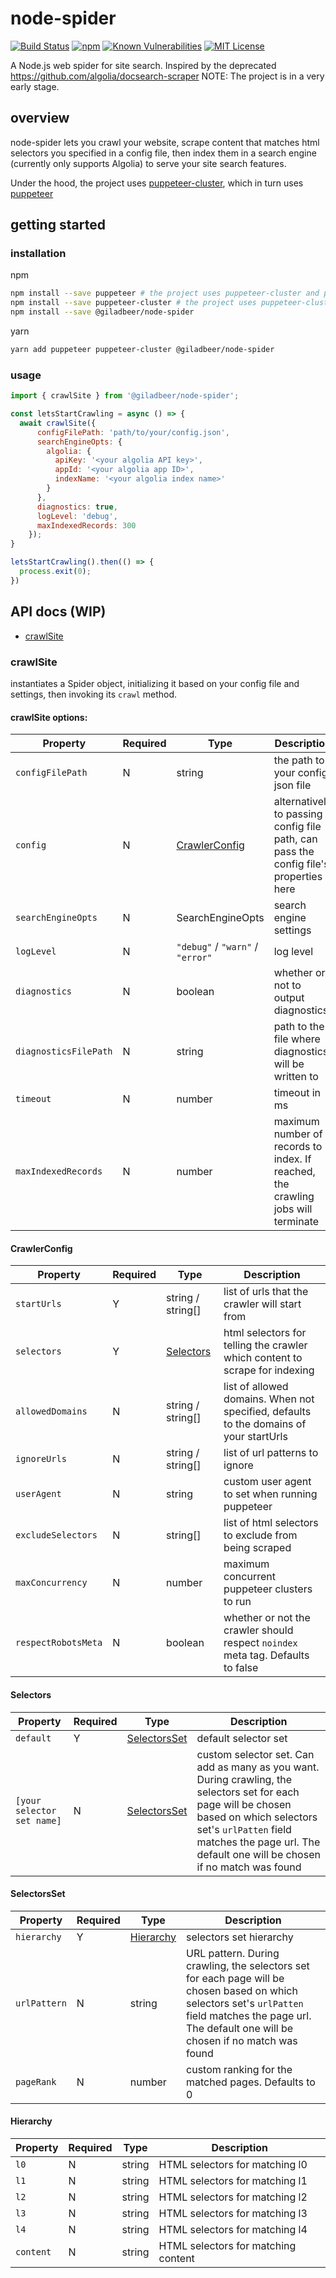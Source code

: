 # node-spider

[![Build Status](https://github.com/giladbeer/node-spider/actions/workflows/quality-checks.yml/badge.svg)](https://github.com/giladbeer/node-spider/actions/workflows/quality-checks.yml)
[![npm](https://img.shields.io/npm/v/node-spider)](https://www.npmjs.com/package/@giladbeer/node-spider)
[![Known Vulnerabilities](https://snyk.io/test/github/giladbeer/node-spider/badge.svg)](https://snyk.io/test/github/giladbeer/node-spider)
[![MIT License](https://img.shields.io/npm/l/node-spider.svg)](#license)


A Node.js web spider for site search. Inspired by the deprecated https://github.com/algolia/docsearch-scraper
NOTE: The project is in a very early stage.

## overview

node-spider lets you crawl your website, scrape content that matches html selectors you specified in a config file, then index them in a search engine (currently only supports Algolia) to serve your site search features.

Under the hood, the project uses [puppeteer-cluster](https://github.com/giladbeer/node-spider), which in turn uses [puppeteer](https://github.com/puppeteer/puppeteer)

## getting started

### installation

npm
```sh
npm install --save puppeteer # the project uses puppeteer-cluster and puppeteer under the hood
npm install --save puppeteer-cluster # the project uses puppeteer-cluster and puppeteer under the hood
npm install --save @giladbeer/node-spider
```

yarn
```sh
yarn add puppeteer puppeteer-cluster @giladbeer/node-spider
```

### usage

```js
import { crawlSite } from '@giladbeer/node-spider';

const letsStartCrawling = async () => {
  await crawlSite({
      configFilePath: 'path/to/your/config.json',
      searchEngineOpts: {
        algolia: {
          apiKey: '<your algolia API key>',
          appId: '<your algolia app ID>',
          indexName: '<your algolia index name>'
        }
      },
      diagnostics: true,
      logLevel: 'debug',
      maxIndexedRecords: 300
    });
}

letsStartCrawling().then(() => {
  process.exit(0);
})
```

## API docs (WIP)

- [crawlSite](#crawlSite)

### crawlSite

instantiates a Spider object, initializing it based on your config file and settings, then invoking its `crawl` method.

#### crawlSite options:

| Property | Required | Type | Description |
| --- | --- | --- | --- |
| `configFilePath` | N | string | the path to your config json file |
| `config` | N | [CrawlerConfig](#CrawlerConfig) | alternatively to passing a config file path, can pass the config file's properties here |
| `searchEngineOpts` | N | SearchEngineOpts | search engine settings |
| `logLevel` | N | `"debug"` / `"warn"` / `"error"` | log level |
| `diagnostics` | N | boolean | whether or not to output diagnostics |
| `diagnosticsFilePath` | N | string | path to the file where diagnostics will be written to |
| `timeout` | N | number | timeout in ms |
| `maxIndexedRecords` | N | number | maximum number of records to index. If reached, the crawling jobs will terminate |

#### CrawlerConfig
| Property | Required | Type | Description |
| --- | --- | --- | --- |
| `startUrls` | Y | string / string[] | list of urls that the crawler will start from |
| `selectors` | Y | [Selectors](#Selectors) | html selectors for telling the crawler which content to scrape for indexing |
| `allowedDomains` | N | string / string[] | list of allowed domains. When not specified, defaults to the domains of your startUrls |
| `ignoreUrls` | N | string / string[] | list of url patterns to ignore |
| `userAgent` | N | string | custom user agent to set when running puppeteer |
| `excludeSelectors` | N | string[] | list of html selectors to exclude from being scraped |
| `maxConcurrency` | N | number | maximum concurrent puppeteer clusters to run |
| `respectRobotsMeta` | N | boolean | whether or not the crawler should respect `noindex` meta tag. Defaults to false |

#### Selectors
| Property | Required | Type | Description |
| --- | --- | --- | --- |
| `default` | Y | [SelectorsSet](#SelectorsSet) | default selector set |
| `[your selector set name]` | N | [SelectorsSet](#SelectorsSet) | custom selector set. Can add as many as you want. During crawling, the selectors set for each page will be chosen based on which selectors set's `urlPatten` field matches the page url. The default one will be chosen if no match was found |

#### SelectorsSet
| Property | Required | Type | Description |
| --- | --- | --- | --- |
| `hierarchy` | Y | [Hierarchy](#Hierarchy) | selectors set hierarchy |
| `urlPattern` | N | string | URL pattern. During crawling, the selectors set for each page will be chosen based on which selectors set's `urlPatten` field matches the page url. The default one will be chosen if no match was found |
| `pageRank` | N | number | custom ranking for the matched pages. Defaults to 0 |

#### Hierarchy
| Property | Required | Type | Description |
| --- | --- | --- | --- |
| `l0` | N | string | HTML selectors for matching l0 |
| `l1` | N | string | HTML selectors for matching l1 |
| `l2` | N | string | HTML selectors for matching l2|
| `l3` | N | string | HTML selectors for matching l3 |
| `l4` | N | string | HTML selectors for matching l4 |
| `content` | N | string | HTML selectors for matching content |
